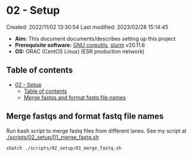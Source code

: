 # 02 - Setup

Created: 2022/11/02 13:30:54
Last modified: 2023/02/28 15:14:45

- **Aim:** This document documents/describes setting up this project
- **Prerequisite software:** [GNU coreutils](https://www.gnu.org/software/coreutils/), [slurm](https://slurm.schedmd.com/overview.html) v20.11.6
- **OS:** ORAC (CentOS Linux) (ESR production network)

## Table of contents

- [02 - Setup](#02---setup)
  - [Table of contents](#table-of-contents)
  - [Merge fastqs and format fastq file names](#merge-fastqs-and-format-fastq-file-names)

## Merge fastqs and format fastq file names

Run bash script to merge fastq files from different lanes. See my script at [./scripts/02_setup/01_merge_fastq.sh](https://github.com/leahkemp/hyperparathyroid_analysis_20221102/blob/main/scripts/02_setup/01_merge_fastq.sh)

```bash
sbatch ./scripts/02_setup/01_merge_fastq.sh
```
